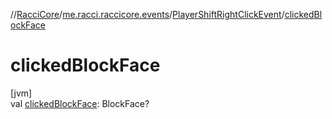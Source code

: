 //[RacciCore](../../../index.md)/[me.racci.raccicore.events](../index.md)/[PlayerShiftRightClickEvent](index.md)/[clickedBlockFace](clicked-block-face.md)

# clickedBlockFace

[jvm]\
val [clickedBlockFace](clicked-block-face.md): BlockFace?
